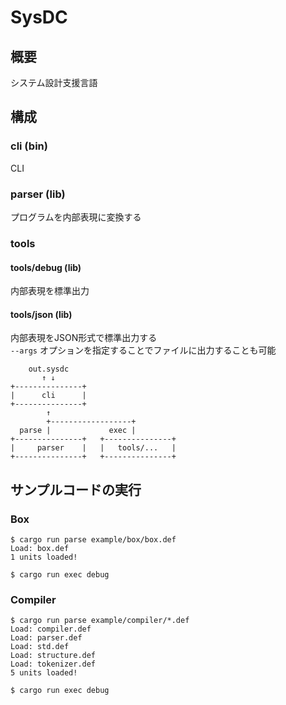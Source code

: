 # SysDC

## 概要

システム設計支援言語

## 構成

### cli (bin)

CLI

### parser (lib)

プログラムを内部表現に変換する

### tools

#### tools/debug (lib)

内部表現を標準出力

#### tools/json (lib)

内部表現をJSON形式で標準出力する  
`--args` オプションを指定することでファイルに出力することも可能

```
    out.sysdc
       ↑ ↓
+---------------+
|      cli      |
+---------------+
        ↑
        +------------------+
  parse |             exec |
+---------------+   +---------------+
|     parser    |   |   tools/...   |
+---------------+   +---------------+
```

## サンプルコードの実行

### Box

```
$ cargo run parse example/box/box.def
Load: box.def
1 units loaded!

$ cargo run exec debug
```

### Compiler

```
$ cargo run parse example/compiler/*.def
Load: compiler.def
Load: parser.def
Load: std.def
Load: structure.def
Load: tokenizer.def
5 units loaded!

$ cargo run exec debug
```
